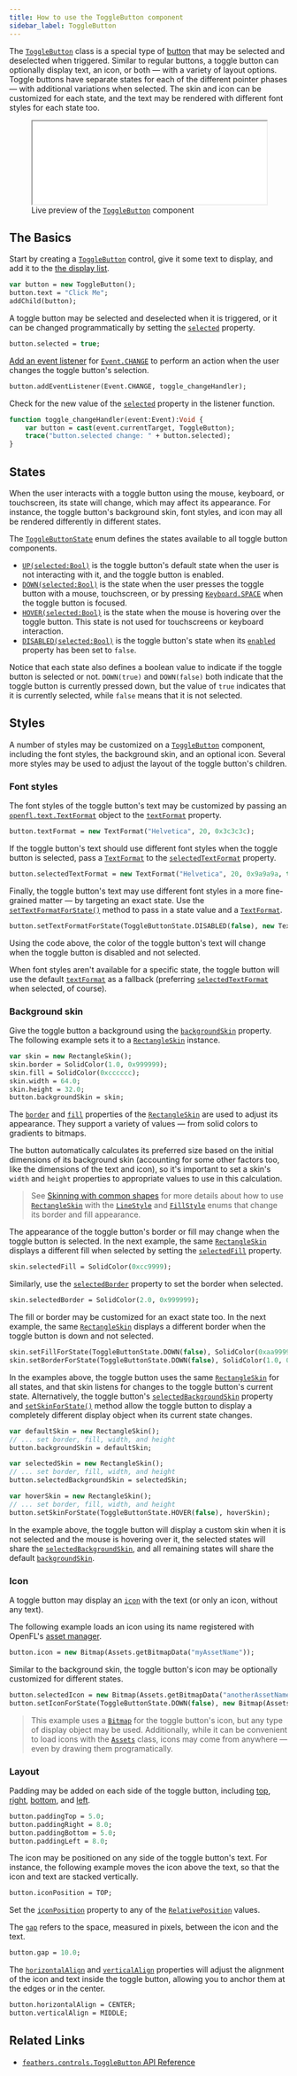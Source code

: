 ```yaml
---
title: How to use the ToggleButton component
sidebar_label: ToggleButton
---
```


The [`ToggleButton`](https://api.feathersui.com/current/feathers/controls/ToggleButton.html) class is a special type of [button](./button.md) that may be selected and deselected when triggered. Similar to regular buttons, a toggle button can optionally display text, an icon, or both — with a variety of layout options. Toggle buttons have separate states for each of the different pointer phases — with additional variations when selected. The skin and icon can be customized for each state, and the text may be rendered with different font styles for each state too.

<figure>
<iframe src="/learn/haxe-openfl/samples/toggle-button.html" width="100%" height="150"></iframe>
<figcaption>Live preview of the <a href="https://api.feathersui.com/current/feathers/controls/ToggleButton.html"><code>ToggleButton</code></a> component</figcaption>
</figure>

## The Basics

Start by creating a [`ToggleButton`](https://api.feathersui.com/current/feathers/controls/ToggleButton.html) control, give it some text to display, and add it to the [the display list](https://books.openfl.org/openfl-developers-guide/display-programming/basics-of-display-programming.html).

```hx
var button = new ToggleButton();
button.text = "Click Me";
addChild(button);
```

A toggle button may be selected and deselected when it is triggered, or it can be changed programmatically by setting the [`selected`](https://api.feathersui.com/current/feathers/controls/ToggleButton.html#selected) property.

```hx
button.selected = true;
```

[Add an event listener](https://books.openfl.org/openfl-developers-guide/handling-events/basics-of-handling-events.html) for [`Event.CHANGE`](https://api.openfl.org/openfl/events/Event.html#CHANGE) to perform an action when the user changes the toggle button's selection.

```hx
button.addEventListener(Event.CHANGE, toggle_changeHandler);
```

Check for the new value of the [`selected`](https://api.feathersui.com/current/feathers/controls/ToggleButton.html#selected) property in the listener function.

```hx
function toggle_changeHandler(event:Event):Void {
    var button = cast(event.currentTarget, ToggleButton);
    trace("button.selected change: " + button.selected);
}
```

## States

When the user interacts with a toggle button using the mouse, keyboard, or touchscreen, its state will change, which may affect its appearance. For instance, the toggle button's background skin, font styles, and icon may all be rendered differently in different states.

The [`ToggleButtonState`](https://api.feathersui.com/current/feathers/controls/ToggleButtonState.html) enum defines the states available to all toggle button components.

- [`UP(selected:Bool)`](https://api.feathersui.com/current/feathers/controls/ToggleButtonState.html#UP) is the toggle button's default state when the user is not interacting with it, and the toggle button is enabled.
- [`DOWN(selected:Bool)`](https://api.feathersui.com/current/feathers/controls/ToggleButtonState.html#DOWN) is the state when the user presses the toggle button with a mouse, touchscreen, or by pressing [`Keyboard.SPACE`](https://api.openfl.org/openfl/ui/Keyboard.html#SPACE) when the toggle button is focused.
- [`HOVER(selected:Bool)`](https://api.feathersui.com/current/feathers/controls/ToggleButtonState.html#HOVER) is the state when the mouse is hovering over the toggle button. This state is not used for touchscreens or keyboard interaction.
- [`DISABLED(selected:Bool)`](https://api.feathersui.com/current/feathers/controls/ToggleButtonState.html#DISABLED) is the toggle button's state when its [`enabled`](https://api.feathersui.com/current/feathers/core/IUIControl.html#enabled) property has been set to `false`.

Notice that each state also defines a boolean value to indicate if the toggle button is selected or not. `DOWN(true)` and `DOWN(false)` both indicate that the toggle button is currently pressed down, but the value of `true` indicates that it is currently selected, while `false` means that it is not selected.

## Styles

A number of styles may be customized on a [`ToggleButton`](https://api.feathersui.com/current/feathers/controls/ToggleButton.html) component, including the font styles, the background skin, and an optional icon. Several more styles may be used to adjust the layout of the toggle button's children.

### Font styles

The font styles of the toggle button's text may be customized by passing an [`openfl.text.TextFormat`](https://api.openfl.org/openfl/text/TextFormat.html) object to the [`textFormat`](https://api.feathersui.com/current/feathers/controls/ToggleButton.html#textFormat) property.

```hx
button.textFormat = new TextFormat("Helvetica", 20, 0x3c3c3c);
```

If the toggle button's text should use different font styles when the toggle button is selected, pass a [`TextFormat`](https://api.openfl.org/openfl/text/TextFormat.html) to the [`selectedTextFormat`](https://api.feathersui.com/current/feathers/controls/ToggleButton.html#selectedTextFormat) property.

```hx
button.selectedTextFormat = new TextFormat("Helvetica", 20, 0x9a9a9a, true);
```

Finally, the toggle button's text may use different font styles in a more fine-grained matter — by targeting an exact state. Use the [`setTextFormatForState()`](https://api.feathersui.com/current/feathers/controls/ToggleButton.html#setTextFormatForState) method to pass in a state value and a [`TextFormat`](https://api.openfl.org/openfl/text/TextFormat.html).

```hx
button.setTextFormatForState(ToggleButtonState.DISABLED(false), new TextFormat("Helvetica", 20, 0xcc0000));
```

Using the code above, the color of the toggle button's text will change when the toggle button is disabled and not selected.

When font styles aren't available for a specific state, the toggle button will use the default [`textFormat`](https://api.feathersui.com/current/feathers/controls/ToggleButton.html#textFormat) as a fallback (preferring [`selectedTextFormat`](https://api.feathersui.com/current/feathers/controls/ToggleButton.html#selectedTextFormat) when selected, of course).

### Background skin

Give the toggle button a background using the [`backgroundSkin`](https://api.feathersui.com/current/feathers/controls/BasicToggleButton.html#backgroundSkin) property. The following example sets it to a [`RectangleSkin`](https://api.feathersui.com/current/feathers/skins/RectangleSkin.html) instance.

```hx
var skin = new RectangleSkin();
skin.border = SolidColor(1.0, 0x999999);
skin.fill = SolidColor(0xcccccc);
skin.width = 64.0;
skin.height = 32.0;
button.backgroundSkin = skin;
```

The [`border`](https://api.feathersui.com/current/feathers/skins/BaseGraphicsPathSkin.html#border) and [`fill`](https://api.feathersui.com/current/feathers/skins/BaseGraphicsPathSkin.html#fill) properties of the [`RectangleSkin`](https://api.feathersui.com/current/feathers/skins/RectangleSkin.html) are used to adjust its appearance. They support a variety of values — from solid colors to gradients to bitmaps.

The button automatically calculates its preferred size based on the initial dimensions of its background skin (accounting for some other factors too, like the dimensions of the text and icon), so it's important to set a skin's `width` and `height` properties to appropriate values to use in this calculation.

> See [Skinning with common shapes](./shape-skins.md) for more details about how to use [`RectangleSkin`](https://api.feathersui.com/current/feathers/skins/RectangleSkin.html) with the [`LineStyle`](https://api.feathersui.com/current/feathers/graphics/LineStyle.html) and [`FillStyle`](https://api.feathersui.com/current/feathers/graphics/FillStyle.html) enums that change its border and fill appearance.

The appearance of the toggle button's border or fill may change when the toggle button is selected. In the next example, the same [`RectangleSkin`](https://api.feathersui.com/current/feathers/skins/RectangleSkin.html) displays a different fill when selected by setting the [`selectedFill`](https://api.feathersui.com/current/feathers/skins/BaseGraphicsPathSkin.html#selectedFill) property.

```hx
skin.selectedFill = SolidColor(0xcc9999);
```

Similarly, use the [`selectedBorder`](https://api.feathersui.com/current/feathers/skins/BaseGraphicsPathSkin.html#selectedBorder) property to set the border when selected.

```hx
skin.selectedBorder = SolidColor(2.0, 0x999999);
```

The fill or border may be customized for an exact state too. In the next example, the same [`RectangleSkin`](https://api.feathersui.com/current/feathers/skins/RectangleSkin.html) displays a different border when the toggle button is down and not selected.

```hx
skin.setFillForState(ToggleButtonState.DOWN(false), SolidColor(0xaa9999));
skin.setBorderForState(ToggleButtonState.DOWN(false), SolidColor(1.0, 0x9999cc));
```

In the examples above, the toggle button uses the same [`RectangleSkin`](https://api.feathersui.com/current/feathers/skins/RectangleSkin.html) for all states, and that skin listens for changes to the toggle button's current state. Alternatively, the toggle button's [`selectedBackgroundSkin`](https://api.feathersui.com/current/feathers/controls/BasicToggleButton.html#selectedBackgroundSkin) property and [`setSkinForState()`](https://api.feathersui.com/current/feathers/controls/BasicToggleButton.html#setSkinForState) method allow the toggle button to display a completely different display object when its current state changes.

```hx
var defaultSkin = new RectangleSkin();
// ... set border, fill, width, and height
button.backgroundSkin = defaultSkin;

var selectedSkin = new RectangleSkin();
// ... set border, fill, width, and height
button.selectedBackgroundSkin = selectedSkin;

var hoverSkin = new RectangleSkin();
// ... set border, fill, width, and height
button.setSkinForState(ToggleButtonState.HOVER(false), hoverSkin);
```

In the example above, the toggle button will display a custom skin when it is not selected and the mouse is hovering over it, the selected states will share the [`selectedBackgroundSkin`](https://api.feathersui.com/current/feathers/controls/BasicToggleButton.html#selectedBackgroundSkin), and all remaining states will share the default [`backgroundSkin`](https://api.feathersui.com/current/feathers/controls/BasicToggleButton.html#backgroundSkin).

### Icon

A toggle button may display an [`icon`](https://api.feathersui.com/current/feathers/controls/ToggleButton.html#icon) with the text (or only an icon, without any text).

The following example loads an icon using its name registered with OpenFL's [asset manager](https://api.openfl.org/openfl/utils/Assets.html).

```hx
button.icon = new Bitmap(Assets.getBitmapData("myAssetName"));
```

Similar to the background skin, the toggle button's icon may be optionally customized for different states.

```hx
button.selectedIcon = new Bitmap(Assets.getBitmapData("anotherAssetName");
button.setIconForState(ToggleButtonState.DOWN(false), new Bitmap(Assets.getBitmapData("yetAnotherAssetName")));
```

> This example uses a [`Bitmap`](https://api.openfl.org/openfl/display/Bitmap.html) for the toggle button's icon, but any type of display object may be used. Additionally, while it can be convenient to load icons with the [`Assets`](https://api.openfl.org/openfl/utils/Assets.html) class, icons may come from anywhere — even by drawing them programatically.

### Layout

Padding may be added on each side of the toggle button, including [top](https://api.feathersui.com/current/feathers/controls/ToggleButton.html#paddingTop), [right](https://api.feathersui.com/current/feathers/controls/ToggleButton.html#paddingRight), [bottom](https://api.feathersui.com/current/feathers/controls/ToggleButton.html#paddingBottom), and [left](https://api.feathersui.com/current/feathers/controls/ToggleButton.html#paddingLeft).

```hx
button.paddingTop = 5.0;
button.paddingRight = 8.0;
button.paddingBottom = 5.0;
button.paddingLeft = 8.0;
```

The icon may be positioned on any side of the toggle button's text. For instance, the following example moves the icon above the text, so that the icon and text are stacked vertically.

```hx
button.iconPosition = TOP;
```

Set the [`iconPosition`](https://api.feathersui.com/current/feathers/controls/ToggleButton.html#iconPosition) property to any of the [`RelativePosition`](https://api.feathersui.com/current/feathers/layout/RelativePosition.html) values.

The [`gap`](https://api.feathersui.com/current/feathers/controls/ToggleButton.html#gap) refers to the space, measured in pixels, between the icon and the text.

```hx
button.gap = 10.0;
```

The [`horizontalAlign`](https://api.feathersui.com/current/feathers/controls/ToggleButton.html#horizontalAlign) and [`verticalAlign`](https://api.feathersui.com/current/feathers/controls/ToggleButton.html#verticalAlign) properties will adjust the alignment of the icon and text inside the toggle button, allowing you to anchor them at the edges or in the center.

```hx
button.horizontalAlign = CENTER;
button.verticalAlign = MIDDLE;
```

## Related Links

- [`feathers.controls.ToggleButton` API Reference](https://api.feathersui.com/current/feathers/controls/ToggleButton.html)
